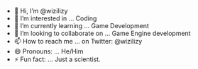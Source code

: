 - 👋 Hi, I’m @wizilizy
- 👀 I’m interested in ... Coding
- 🌱 I’m currently learning ... Game Development
- 💞️ I’m looking to collaborate on ... Game Engine development
- 📫 How to reach me ... on Twitter: @wizilizy
- 😄 Pronouns: ... He/Him
- ⚡ Fun fact: ... Just a scientist.

<!---
wizilizy/wizilizy is a ✨ special ✨ repository because its `README.md` (this file) appears on your GitHub profile.
You can click the Preview link to take a look at your changes.
--->
